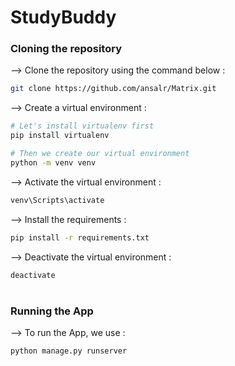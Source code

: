 # StudyBuddy
</div>

### Cloning the repository

--> Clone the repository using the command below :
```bash
git clone https://github.com/ansalr/Matrix.git

```

--> Create a virtual environment :
```bash
# Let's install virtualenv first
pip install virtualenv

# Then we create our virtual environment
python -m venv venv

```

--> Activate the virtual environment :
```bash
venv\Scripts\activate

```

--> Install the requirements :
```bash
pip install -r requirements.txt

```
--> Deactivate the virtual environment :
```bash
deactivate

```
#

### Running the App

--> To run the App, we use :
```bash
python manage.py runserver

```
